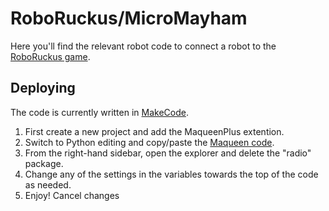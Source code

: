 # RoboRuckus/MicroMayham

Here you'll find the relevant robot code to connect a robot to the [RoboRuckus game](https://www.roboruckus.com/).

## Deploying

The code is currently written in [MakeCode](https://makecode.microbit.org/).

1. First create a new project and add the MaqueenPlus extention.
2. Switch to Python editing and copy/paste the [Maqueen code](maqueen_ruckus_mm.py).
3. From the right-hand sidebar, open the explorer and delete the "radio" package.
4. Change any of the settings in the variables towards the top of the code as needed.
5. Enjoy!
Cancel changes

